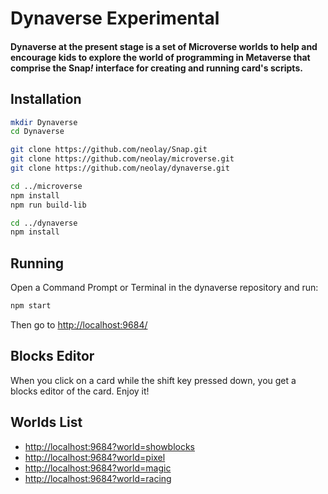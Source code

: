 # Dynaverse Experimental
#### Dynaverse at the present stage is a set of Microverse worlds to help and encourage kids to explore the world of programming in Metaverse that comprise the Snap<em>!</em> interface for creating and running card's scripts.

## Installation

```bash
mkdir Dynaverse
cd Dynaverse
```

```bash
git clone https://github.com/neolay/Snap.git
git clone https://github.com/neolay/microverse.git
git clone https://github.com/neolay/dynaverse.git
```

```bash
cd ../microverse
npm install
npm run build-lib
```

```bash
cd ../dynaverse
npm install
```

## Running
Open a Command Prompt or Terminal in the dynaverse repository and run:

```bash
npm start
```
Then go to [http://localhost:9684/](http://localhost:9684/)

## Blocks Editor
When you click on a card while the shift key pressed down, you get a blocks editor of the card. Enjoy it!

## Worlds List
- [http://localhost:9684?world=showblocks](http://localhost:9684?world=showblocks)
- [http://localhost:9684?world=pixel](http://localhost:9684?world=pixel)
- [http://localhost:9684?world=magic](http://localhost:9684?world=magic)
- [http://localhost:9684?world=racing](http://localhost:9684?world=racing)
